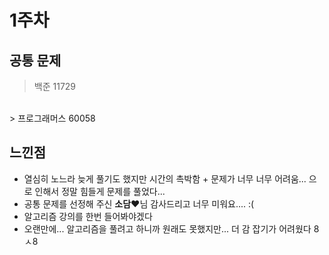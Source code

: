 # 1주차
## 공통 문제
> 백준 11729
<br>
> 프로그래머스 60058

## 느낀점
- 열심히 노느라 늦게 풀기도 했지만 시간의 촉박함 + 문제가 너무 너무 어려움... 으로 인해서 정말 힘들게 문제를 풀었다...
- 공통 문제를 선정해 주신 **소담❤️**님 감사드리고 너무 미워요.... :(
- 알고리즘 강의를 한번 들어봐야겠다
- 오랜만에... 알고리즘을 풀려고 하니까 원래도 못했지만... 더 감 잡기가 어려웠다 8ㅅ8

